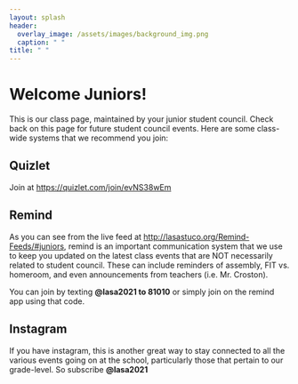 ```yaml
---
layout: splash
header:
  overlay_image: /assets/images/background_img.png
  caption: " "
title: " "
---
```


# Welcome Juniors!
This is our class page, maintained by your junior student council. Check back on this page for future student council events.
Here are some class-wide systems that we recommend you join:

## Quizlet
Join at <https://quizlet.com/join/evNS38wEm>

## Remind
As you can see from the live feed at <http://lasastuco.org/Remind-Feeds/#juniors>, remind is an important communication system that we use to keep you updated on the latest class events that are NOT necessarily related to student council. These can include reminders of assembly, FIT vs. homeroom, and even announcements from teachers (i.e. Mr. Croston).

You can join by texting **@lasa2021 to 81010** or simply join on the remind app using that code.

## Instagram
If you have instagram, this is another great way to stay connected to all the various events going on at the school, particularly those that pertain to our grade-level. So subscribe **@lasa2021**
